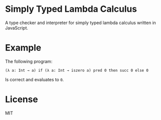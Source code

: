 # Simply Typed Lambda Calculus

A type checker and interpreter for simply typed lambda calculus written in JavaScript.

# Example

The following program:

```
(λ a: Int → a) if (λ a: Int → iszero a) pred 0 then succ 0 else 0
```

Is correct and evaluates to `0`.

# License

MIT

